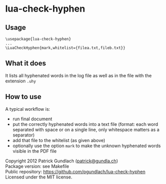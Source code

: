 # lua-check-hyphen

## Usage

    \usepackage{lua-check-hyphen}
    ...
    \LuaCheckHyphen{mark,whitelist={filea.txt,fileb.txt}}

## What it does

It lists all hyphenated words in the log file as well as in the file with the extension `.uhy`

## How to use

A typical workflow is:

* run final document
* put the correctly hyphenated words into a text file (format: each word separated with space or on a single line, only whitespace matters as a separator)
* add that file to the whitelist (as given above)
* optionally use the option `mark` to make the unknown hyphenated words visible in the PDF file


Copyright 2012 Patrick Gundlach (patrick@gundla.ch)  
Package version: see Makefile  
Public repository: https://github.com/pgundlach/lua-check-hyphen  
Licensed under the MIT license.
